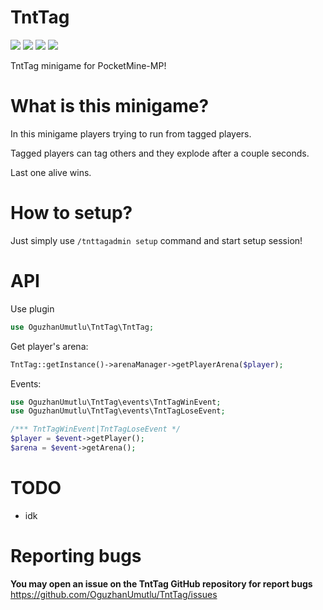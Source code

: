 # TntTag
[![](https://poggit.pmmp.io/shield.state/TntTag)](https://poggit.pmmp.io/p/TntTag)
[![](https://poggit.pmmp.io/shield.api/TntTag)](https://poggit.pmmp.io/p/TntTag)
[![](https://poggit.pmmp.io/shield.dl.total/TntTag)](https://poggit.pmmp.io/p/TntTag)
[![](https://poggit.pmmp.io/shield.dl/TntTag)](https://poggit.pmmp.io/p/TntTag)

TntTag minigame for PocketMine-MP!

# What is this minigame?

In this minigame players trying to run from tagged players.

Tagged players can tag others and they explode after a couple seconds.

Last one alive wins.

# How to setup?

Just simply use `/tnttagadmin setup` command and start setup session!

# API

Use plugin

```php
use OguzhanUmutlu\TntTag\TntTag;
```

Get player's arena:

```php
TntTag::getInstance()->arenaManager->getPlayerArena($player);
```

Events:

```php
use OguzhanUmutlu\TntTag\events\TntTagWinEvent;
use OguzhanUmutlu\TntTag\events\TntTagLoseEvent;
```

```php
/*** TntTagWinEvent|TntTagLoseEvent */
$player = $event->getPlayer();
$arena = $event->getArena();
```


# TODO
- idk

# Reporting bugs
**You may open an issue on the TntTag GitHub repository for report bugs**
https://github.com/OguzhanUmutlu/TntTag/issues
